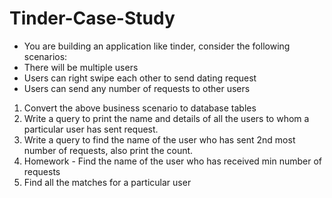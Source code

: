 # Tinder-Case-Study

+ You are building an application like tinder, consider the following scenarios:
+ There will be multiple users
+ Users can right swipe each other to send dating request
+ Users can send any number of requests to other users
1. Convert the above business scenario to database tables
2. Write a query to print the name and details of all the users to whom a particular user has sent request.
3. Write a query to find the name of the user who has sent 2nd most number of requests, also print the count.
4. Homework - Find the name of the user who has received min number of requests
5. Find all the matches for a particular user
